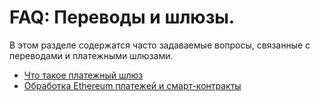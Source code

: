 # **FAQ: Переводы и шлюзы**.

В этом разделе содержатся часто задаваемые вопросы, связанные с переводами и платежными шлюзами.

* [Что такое платежный шлюз](transfers-and-gateways/payment-gateway.md)
* [Обработка Ethereum платежей и смарт-контракты](transfers-and-gateways/ethereum-smartcontract-transfers.md)
